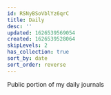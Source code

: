```yaml
---
id: RSNyBSoVblYz6qrC
title: Daily
desc: ''
updated: 1626539569054
created: 1626539528064
skipLevels: 2
has_collection: true
sort_by: date
sort_order: reverse
---
```


Public portion of my daily journals

